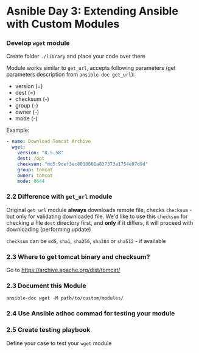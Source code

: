 # Asnible Day 3: Extending Ansible with Custom Modules

### Develop `wget` module

Create folder `./library` and place your code over there

Module works similar to `get_url`, accepts following parameters (get parameters description from `ansible-doc get_url`):

- version (=)
- dest (=)
- checksum (-)
- group (-)
- owner (-)
- mode (-)

Example:
```yaml
- name: Download Tomcat Archive
  wget:
    version: "8.5.58"
    dest: /opt
    checksum: "md5:9def3ec8010601a837373a1754e97d9d"
    group: tomcat
    owner: tomcat
    mode: 0644
```

### 2.2 Difference with `get_url` module

Original `get_url` module **always** downloads remote file, checks `checksum` - but only for validating downloaded file. We'd like to use this `checksum` for checking a file `dest` directory first, and **only** if it differs, it will proceed with downloading (performing update)

`checksum` can be `md5`, `sha1`, `sha256`, `sha384` or `sha512` - if available

### 2.3 Where to get tomcat binary and checksum?

Go to https://archive.apache.org/dist/tomcat/

### 2.3 Document this Module

```
ansible-doc wget -M path/to/custom/modules/
```

### 2.4 Use Ansible adhoc commad for testing your module


### 2.5 Create testing playbook

Define your case to test your `wget` module
